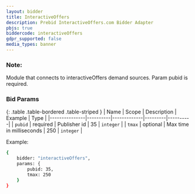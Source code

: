 ```yaml
---
layout: bidder
title: InteractiveOffers
description: Prebid InteractiveOffers.com Bidder Adapter
pbjs: true
biddercode: interactiveOffers
gdpr_supported: false
media_types: banner
---
```


### Note:
Module that connects to interactiveOffers demand sources. Param pubid is required.

### Bid Params

{: .table .table-bordered .table-striped }
| Name          | Scope    | Description | Example | Type     |
|---------------|----------|-------------|---------|----------|
| `pubid` | required |  Publisher id          | 35   | `integer` |
| `tmax`         | optional | Max time in milliseconds            |   250      | `integer`  |

Example:

``` bash
{
    bidder: "interactiveOffers",
    params: {
        pubid: 35,
        tmax: 250
    }
}
```
